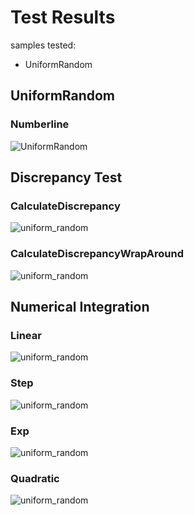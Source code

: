 # Test Results
 samples tested:
* UniformRandom
## UniformRandom
### Numberline
![UniformRandom](../../../samples/_1d/uniform_random/MakeNumberline_UniformRandom.png)  
## Discrepancy Test
### CalculateDiscrepancy
![uniform_random](../../../samples/_1d/uniform_random/CalculateDiscrepancy.png)  
### CalculateDiscrepancyWrapAround
![uniform_random](../../../samples/_1d/uniform_random/CalculateDiscrepancyWrapAround.png)  
## Numerical Integration
### Linear
![uniform_random](../../../samples/_1d/uniform_random/Linear.png)  
### Step
![uniform_random](../../../samples/_1d/uniform_random/Step.png)  
### Exp
![uniform_random](../../../samples/_1d/uniform_random/Exp.png)  
### Quadratic
![uniform_random](../../../samples/_1d/uniform_random/Quadratic.png)  
